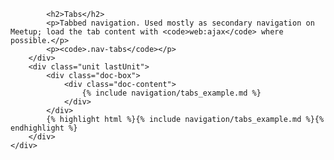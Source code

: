 <div class="doc-content">
	<div class="line-gutters">
		<div class="unit size1of3">
			
			<h2>Tabs</h2>
			<p>Tabbed navigation. Used mostly as secondary navigation on Meetup; load the tab content with <code>web:ajax</code> where possible.</p>
			<p><code>.nav-tabs</code></p>
		</div>
		<div class="unit lastUnit">
			<div class="doc-box">
				<div class="doc-content">
					{% include navigation/tabs_example.md %}
				</div>
			</div>
			{% highlight html %}{% include navigation/tabs_example.md %}{% endhighlight %}		
		</div>
	</div>
</div>
